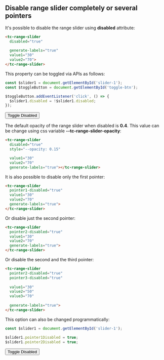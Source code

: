 ## Disable range slider completely or several pointers

<div data-examples="disabled"></div>

It's possible to disable the range slider using **disabled** attribute:

```html
<tc-range-slider 
  disabled="true" 
  
  generate-labels="true" 
  value1="30"
  value2="70">
</tc-range-slider>
```

<div class="my-12 flex flex-col items-center">
    <tc-range-slider 
        value1="30"
        value2="70"
        generate-labels="true" 
        disabled="true"></tc-range-slider>
</div>

This property can be toggled via APIs as follows:

```js
const $slider1 = document.getElementById('slider-1');
const $toggleButton = document.getElementById('toggle-btn');

$toggleButton.addEventListener('click', () => {
  $slider1.disabled = !$slider1.disabled;
});
```

<div class="my-12 flex flex-col items-center">
    <tc-range-slider
      id="slider-16"
      value1="40"
      value2="60"
      generate-labels="true"></tc-range-slider>
    <div class="flex items-center">
        <button id="disabled-toggle-btn" type="button" class="group inline-flex items-center h-9 rounded-full text-sm font-semibold whitespace-nowrap px-3 focus:outline-none focus:ring-2 bg-sky-50 text-sky-600 hover:bg-sky-100 hover:text-sky-700 focus:ring-sky-600 mt-8 mx-2">Toggle Disabled</button>
    </div>
</div> 

The default opacity of the range slider when disabled is **0.4**. This value can be change using css variable **--tc-range-slider-opacity**:

```html
<tc-range-slider
  disabled="true"
  style="--opacity: 0.15"

  value1="30"
  value2="70"
  generate-labels="true"></tc-range-slider>
```

<div class="my-12 flex flex-col items-center">
    <tc-range-slider 
        value1="30"
        value2="70"
        generate-labels="true" 
        style="--opacity: 0.15"
        disabled="true"></tc-range-slider>
</div>

It is also possible to disable only the first pointer:

```html
<tc-range-slider 
  pointer1-disabled="true"
  value1="30"
  value2="70"
  generate-labels="true">
</tc-range-slider>
```

<div class="my-12 flex flex-col items-center">
    <tc-range-slider 
      pointer1-disabled="true"
      value1="30"
      value2="70"
      generate-labels="true"></tc-range-slider>
</div>

Or disable just the second pointer:

```html
<tc-range-slider 
  pointer2-disabled="true"
  value1="30"
  value2="70"
  generate-labels="true">
</tc-range-slider>
```

<div class="my-12 flex flex-col items-center">
    <tc-range-slider 
      pointer2-disabled="true"
      value1="30"
      value2="70"
      generate-labels="true"></tc-range-slider>
</div>

Or disable the second and the third pointer:

```html
<tc-range-slider 
  pointer2-disabled="true"
  pointer3-disabled="true"
  
  value1="30"
  value2="50"
  value3="70"
  
  generate-labels="true">
</tc-range-slider>
```

<div class="my-12 flex flex-col items-center">
    <tc-range-slider 
      pointer2-disabled="true"
      pointer3-disabled="true"
      value1="30"
      value2="50"
      value3="70"
      generate-labels="true"></tc-range-slider>
</div>

This option can also be changed programmatically:

```js
const $slider1 = document.getElementById('slider-1');

$slider1.pointer1Disabled = true;
$slider1.pointer2Disabled = true;
```

<div class="my-12 flex flex-col items-center">
    <tc-range-slider
      id="slider-17"
      value1="30"
      value2="70"
      pointer1-disabled="true"
      generate-labels="true"></tc-range-slider>
    <div class="flex items-center">
        <button id="disabled-pointers-toggle-btn" type="button" class="group inline-flex items-center h-9 rounded-full text-sm font-semibold whitespace-nowrap px-3 focus:outline-none focus:ring-2 bg-sky-50 text-sky-600 hover:bg-sky-100 hover:text-sky-700 focus:ring-sky-600 mt-8 mx-2">Toggle Disabled</button>
    </div>
</div> 
